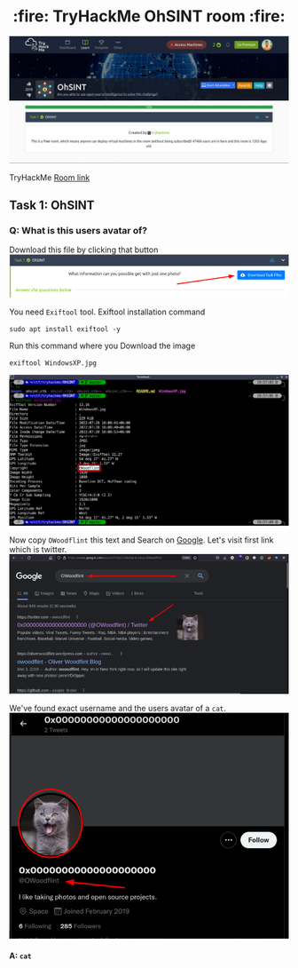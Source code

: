 <h1 align="center">:fire: TryHackMe OhSINT room :fire: </h1>

![preview](images/preview.png)<br/>

TryHackMe [Room link](https://tryhackme.com/room/ohsint)<br/>

## Task 1: OhSINT
### Q: What is this users avatar of?
Download this file by clicking that button<br/>
![download](images/1.png)<br/>

You need `Exiftool` tool. Exiftool installation command<br/>

    sudo apt install exiftool -y

Run this command where you Download the image<br/>

    exiftool WindowsXP.jpg
![exiftool](images/2-exiftools.png)<br/>

Now copy `OWoodflint` this text and Search on [Google](https://www.google.com). Let's visit first link which is twitter.<br/>
![Search Result](images/3-result.png)<br/>

We've found exact username and the users avatar of a `cat`.
![cat](images/4-avatar.png)

#### A: `cat`